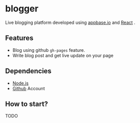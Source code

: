 # blogger

Live blogging platform developed using [appbase.io](https://appbase.io/) and [React](https://facebook.github.io/react/) .

## Features

* Blog using github ```gh-pages``` feature.
* Write blog post and get live update on your page

## Dependencies

* [Node.js](https://nodejs.org/en/)
* [Github](https://github.com/) Account

## How to start?
TODO
